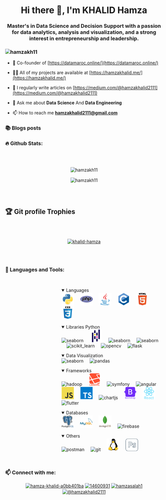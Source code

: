 <h1 align="center">Hi there 👋, I'm KHALID Hamza</h1>
<h3 align="center">Master's in Data Science and Decision Support with a passion for data analytics, analysis and visualization, and a strong interest in entrepreneurship and leadership.</h3>


### <p align="left"> <img src="https://komarev.com/ghpvc/?username=hamzakh11&label=Profile%20views&color=0e75b6&style=flat" alt="hamzakh11" /> </p>

- 🌱 Co-founder of [https://datamaroc.online/](https://datamaroc.online/)

- 👨‍💻 All of my projects are available at [https://hamzakhalid.me/](https://hamzakhalid.me/)

- 📝 I regularly write articles on [https://medium.com/@hamzakhalid2111](https://medium.com/@hamzakhalid2111)

- 💬 Ask me about **Data Science** And **Data Engineering**

- 📫 How to reach me **hamzakhalid2111@gmail.com**

### 📚 Blogs posts
### <!-- BLOG-POST-LIST:START -->
### <!-- BLOG-POST-LIST:END -->

<h3 align="left">🔥 Github Stats:</h3>
<br>
<br>
<p align="center">
  <img align="center" src="https://github-readme-stats.vercel.app/api?username=hamzakh11&show_icons=true&theme=dracula" alt="hamzakh11" />
</p>

<p align="center">
  <img align="center" src="https://github-readme-streak-stats.herokuapp.com/?user=hamzakh11&theme=algolia" alt="hamzakh11" /></p>
<br>
<br>

## :trophy: Git profile Trophies
<br>
<br>
<p align="center"> 
  <a href="https://github.com/ryo-ma/github-profile-trophy">
    <img src="https://github-profile-trophy.vercel.app/?username=hamzakh11&layout=compact&theme=algolia" alt="khalid-hamza" />
  </a> 
</p>


<br>
<br>

<h3 align="left">🔨 Languages and Tools:</h3>
<p align="left"> 
  <br>
  
  <dl><dd><dl><dd><dl><dd><dl><dd>
  <details open style="margin-left:20px">
   <summary>Languages</summary>
      <img src="https://raw.githubusercontent.com/devicons/devicon/master/icons/python/python-original.svg" alt="python" width="40" height="40"/> 
      &nbsp;&nbsp;&nbsp;&nbsp;<img src="https://raw.githubusercontent.com/devicons/devicon/master/icons/php/php-original.svg" alt="php" width="40" height="40"/> 
      &nbsp;&nbsp;&nbsp;&nbsp;<img src="https://raw.githubusercontent.com/devicons/devicon/master/icons/java/java-original.svg" alt="java" width="40" height="40"/>
      &nbsp;&nbsp;&nbsp;&nbsp;<img src="https://raw.githubusercontent.com/devicons/devicon/master/icons/c/c-original.svg" alt="c" width="40" height="40"/>
    &nbsp;&nbsp;&nbsp;&nbsp;<img src="https://raw.githubusercontent.com/devicons/devicon/master/icons/html5/html5-original-wordmark.svg" alt="html5" width="40" height="40"/>
    &nbsp;&nbsp;&nbsp;&nbsp;<img src="https://raw.githubusercontent.com/devicons/devicon/master/icons/css3/css3-original-wordmark.svg" alt="css3" width="40" height="40"/> 
  </details>
  </dd></dl></dd></dl></dd></dl></dd></dl>
  
  
  <dl><dd><dl><dd><dl><dd><dl><dd>
  <details open style="margin-left:20px">
   <summary>Libraries Python</summary> 
      <img src="https://numpy.org/images/logo.svg" alt="seaborn" width="40" height="40"/>
      &nbsp;&nbsp;&nbsp;&nbsp;<img src="https://raw.githubusercontent.com/devicons/devicon/2ae2a900d2f041da66e950e4d48052658d850630/icons/pandas/pandas-original.svg" alt="pandas" width="40" height="40"/>  
      &nbsp;&nbsp;&nbsp;&nbsp;<img src="https://matplotlib.org/_static/images/documentation.svg" alt="seaborn" width="40" height="40"/> 
      &nbsp;&nbsp;&nbsp;&nbsp;<img src="https://seaborn.pydata.org/_images/logo-mark-lightbg.svg" alt="seaborn" width="40" height="40"/> 
      &nbsp;&nbsp;&nbsp;&nbsp;<img src="https://upload.wikimedia.org/wikipedia/commons/0/05/Scikit_learn_logo_small.svg" alt="scikit_learn" width="40" height="40"/>
      &nbsp;&nbsp;&nbsp;&nbsp;<img src="https://www.vectorlogo.zone/logos/opencv/opencv-icon.svg" alt="opencv" width="40" height="40"/> 
      &nbsp;&nbsp;&nbsp;&nbsp;<img src="https://www.vectorlogo.zone/logos/pocoo_flask/pocoo_flask-icon.svg" alt="flask" width="40" height="40"/> 
  </details>
  </dd></dl></dd></dl></dd></dl></dd></dl>
  
  <dl><dd><dl><dd><dl><dd><dl><dd>
  <details open style="margin-left:20px">
   <summary>Data Visualization</summary> 
      <img src="https://www.mydral.com/wp-content/uploads/2019/02/Tableau-Logo-1.png" alt="seaborn" width="60" height="40"/>
      &nbsp;&nbsp;&nbsp;&nbsp;<img src="https://logos-marques.com/wp-content/uploads/2022/08/Microsoft-Power-BI-Logo.png" alt="pandas" width="60" height="40"/> 
  </details>
  </dd></dl></dd></dl></dd></dl></dd></dl>
  
  <dl><dd><dl><dd><dl><dd><dl><dd>
  <details open style="margin-left:20px">
     <summary>Frameworks</summary>
          <img src="https://www.vectorlogo.zone/logos/apache_hadoop/apache_hadoop-icon.svg" alt="hadoop" width="40" height="40"/> 
          &nbsp;&nbsp;&nbsp;&nbsp;<img src="https://raw.githubusercontent.com/devicons/devicon/master/icons/laravel/laravel-plain-wordmark.svg" alt="laravel" width="40" height="40"/>
         &nbsp;&nbsp;&nbsp;&nbsp;<img src="https://symfony.com/logos/symfony_black_03.svg" alt="symfony" width="40" height="40"/> 
         &nbsp;&nbsp;&nbsp;&nbsp;<img src="https://angular.io/assets/images/logos/angular/angular.svg" alt="angular" width="40" height="40"/>
         &nbsp;&nbsp;&nbsp;&nbsp;<img src="https://raw.githubusercontent.com/devicons/devicon/master/icons/javascript/javascript-original.svg" alt="javascript" width="40" height="40"/>
         &nbsp;&nbsp;&nbsp;&nbsp;<img src="https://raw.githubusercontent.com/devicons/devicon/master/icons/typescript/typescript-original.svg" alt="typescript" width="40" height="40"/>
         &nbsp;&nbsp;&nbsp;&nbsp;<img src="https://www.chartjs.org/media/logo-title.svg" alt="chartjs" width="40" height="40"/> 
         &nbsp;&nbsp;&nbsp;&nbsp;<img src="https://raw.githubusercontent.com/devicons/devicon/master/icons/bootstrap/bootstrap-plain-wordmark.svg" alt="bootstrap" width="40" height="40"/>
         &nbsp;&nbsp;&nbsp;&nbsp;<img src="https://raw.githubusercontent.com/devicons/devicon/master/icons/react/react-original-wordmark.svg" alt="react" width="40" height="40"/>
         &nbsp;&nbsp;&nbsp;&nbsp;<img src="https://www.vectorlogo.zone/logos/flutterio/flutterio-icon.svg" alt="flutter" width="40" height="40"/> 
    </dd></dl></dd></dl></dd></dl></dd></dl>
  </details>
  
  <dl><dd><dl><dd><dl><dd><dl><dd>
  <details open style="margin-left:20px">
    <summary>Databases</summary>
        <img src="https://raw.githubusercontent.com/devicons/devicon/master/icons/postgresql/postgresql-original-wordmark.svg" alt="postgresql" width="40" height="40"/>
        &nbsp;&nbsp;&nbsp;&nbsp;<img src="https://raw.githubusercontent.com/devicons/devicon/master/icons/mysql/mysql-original-wordmark.svg" alt="mysql" width="40" height="40"/> 
        &nbsp;&nbsp;&nbsp;&nbsp;<img src="https://raw.githubusercontent.com/devicons/devicon/master/icons/mongodb/mongodb-original-wordmark.svg" alt="mongodb" width="40" height="40"/>
        &nbsp;&nbsp;&nbsp;&nbsp;<img src="https://www.vectorlogo.zone/logos/firebase/firebase-icon.svg" alt="firebase" width="40" height="40"/> 
  </details>
  </dd></dl></dd></dl></dd></dl></dd></dl>
  
  
<dl><dd><dl><dd><dl><dd><dl><dd>
  <details open style="margin-left:20px">
    <summary>Others</summary>
        <img src="https://www.vectorlogo.zone/logos/getpostman/getpostman-icon.svg" alt="postman" width="40" height="40"/> 
        &nbsp;&nbsp;&nbsp;&nbsp;<img src="https://www.vectorlogo.zone/logos/git-scm/git-scm-icon.svg" alt="git" width="40" height="40"/> 
        &nbsp;&nbsp;&nbsp;&nbsp;<img src="https://raw.githubusercontent.com/devicons/devicon/master/icons/linux/linux-original.svg" alt="linux" width="40" height="40"/> 
        &nbsp;&nbsp;&nbsp;&nbsp;<img src="https://raw.githubusercontent.com/devicons/devicon/master/icons/photoshop/photoshop-line.svg" alt="photoshop" width="40" height="40"/>
  </details>
  </dd></dl></dd></dl></dd></dl></dd></dl>
    
  <br>
</p>

<h3 align="left">📫 Connect with me:</h3>
<p align="center">
<a href="https://linkedin.com/in/hamza-khalid-a0bb401ba" target="blank"><img align="center" src="https://raw.githubusercontent.com/rahuldkjain/github-profile-readme-generator/master/src/images/icons/Social/linked-in-alt.svg" alt="hamza-khalid-a0bb401ba" height="30" width="40" /></a>
<a href="https://stackoverflow.com/users/14600931" target="blank"><img align="center" src="https://raw.githubusercontent.com/rahuldkjain/github-profile-readme-generator/master/src/images/icons/Social/stack-overflow.svg" alt="14600931" height="30" width="40" /></a>
<a href="https://kaggle.com/hamzasalah1" target="blank"><img align="center" src="https://raw.githubusercontent.com/rahuldkjain/github-profile-readme-generator/master/src/images/icons/Social/kaggle.svg" alt="hamzasalah1" height="30" width="40" /></a>
<a href="https://medium.com/@hamzakhalid2111" target="blank"><img align="center" src="https://raw.githubusercontent.com/rahuldkjain/github-profile-readme-generator/master/src/images/icons/Social/medium.svg" alt="@hamzakhalid2111" height="30" width="40" /></a>
</p>
